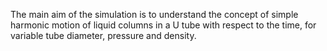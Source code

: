 The main aim of the simulation is to understand the concept of simple harmonic motion of liquid columns in a U tube with respect to the time, for variable tube diameter, pressure and density.
